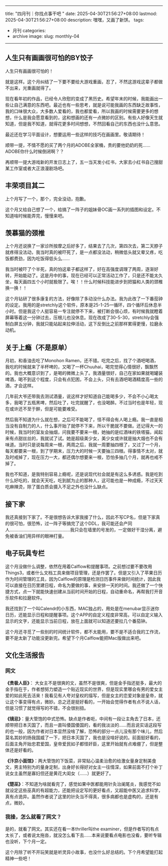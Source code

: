 




---
title: "四月刊｜你找点事干吧 "
date: 2025-04-30T21:56:27+08:00
lastmod: 2025-04-30T21:56:27+08:00
description: 嘿嘿，又画了新饼。
tags:
- 月刊
categories:
- archive
image: 
slug: monthly-04

---



## 人生只有画画很可怕的BY饺子

人生只有画画很可怕的！

就是这样。这个月纠结了一下要不要给大游戏重画，忍了，不然这游戏这辈子都做不出来，光重画就得了。

现在看年初的作品，已经令人欣慰的变成了黑历史。希望年末的时候，我能画出一些让自己满意的东西吧。最近也有一些思考，就是说可能我画的东西缺乏故事性，我的口味很大众，大多数人爱看的，我也都爱看，所以我画的时候需要更多的想想，什么是我会愿意看到的，这和想画的还有一点微妙的区别。有些人好像天生就知道，但是我不知道，就得花更多时间想想，不然回看自己的东西也没什么意思。

最近还在学习平面设计，想要运用一些这样的技巧在画画里。敬请期待！

顺带一提，不情不愿的买了两个月的ADOBE全家桶，贵的要他奶奶的死……ADOBE你什么时候倒闭啊？？

再顺带一提大游戏新的开发日志上了，五一当天发小红书，大家去小红书自己搜甜某工作室或者大正浪漫剧场吧。

## 丰荣项目其二

上个月写了一个，那个，完全没动，抱歉。

这个月又给自己想了一个，给搞了一阵子的姐妹骨OC画一系列的插图和设定。不知道啥时候能弄完，慢慢来吧。
## 羡慕猫的颈椎

上个月还说换了一家诊所按摩之后好多了，结果去了几次，第四次去，第二天脖子就疼得没法动，我当时真的被吓死了，是一点都没法动，稍微低头就又晕又疼，吃饭都费劲，因为吃饭得低头么……

我当时被吓了个半死，真的怕这辈子都这样了，好在高强度调理了两周，逐渐好转，开始能动了。这是月中的事，现在已经可以正常活动工作了，只是还不能太久坐，每天画四五个小时就极限了。唉！！什么时候科技能进步到把猫和人类的颈椎换一换！！

这个月钻研了很多康复的方法，好像除了多动没什么办法。我为此改了一下番茄钟的设定。我用的是stretchly这个软件，原本是25-1-25一循环，四个循环后休息半小时。但是我这个人挺容易一专注就停不下来，被打断会很心烦，有时候我就瞪着屏幕等着这一分钟过去，压根儿也没休息。现在改成了30-5-30，stretchly会强制白屏五分钟，我就只能站起来拉伸活动，这下反倒比之前那样累得更慢，拉磨永动机。

## 关于上瘾（不是原单）

月初，和香油去吃了Monohon Ramen，还不错。吃完之后，找了个酒吧喝酒，我吃的时候就来了半杯啤的，又喝了一杯Chuuhai，喝完觉得心情很好，飘飘然的。我也大概意识到了，是喝的微微上头了。我酒量很好，自己在家如果就喝罐装啤酒，喝不到这个程度，只会有点犯困，不会上头，只有去酒吧喝酒精度高一些的酒，才会这样。

几年前大爷还带我去测试酒量，说这样才好知道自己能喝多少，不会不小心喝太多，我喝了五瓶黑啤，然后吐了，吐完就醒了，也没喝醉。不过当时也是年轻，现在或许还不至于醉，但是可能要难受。

然后我不知道为什么就在想，之后可不能喝了，怪不得会有人喝上瘾。我一直是相当没有自制力的人，什么事开始了就停不下来，所以干脆就不要做。还记得大一的时候，我当时的室友会抽烟，问我要不要来一根，她抽的是红酒味的铁塔猫，闻起来有点甜丝丝的，我就试了试。她是超级美少女，美少女或许就是抽大烟也不会有味道。当时只是说每周来一根，两周之后，我就一周要抽四根了，又过了一个月，每天都要来一根，到了学期末，压力大的时候一天要抽三四根。得事情不太对，就及时戒掉了，现在压力一大，都还偶尔想要来一根，恐怕多抽几个月，就再也戒不掉了。

我也不知道，是我特别容易上瘾呢，还是说现代社会就是有这么多诱惑。我是吃到什么好吃的，就会天天吃，吃到腻为止的那种人，这可能也是一种成瘾，不过天天吃麻辣烫，除了蛋白质会摄入不足之外也没什么缺点。
## 接下家

我还真接到下家了。不是很想告诉大家我接了什么，因此不写CP名，但是下家真的很可怕，很恐怖，过一阵子等搞完了这个DDL，我可能还会产同人…………………………………………我只会在墙里的号发的，一定做好干湿分离，避免被香油们用异样的眼神打量。

## 电子玩具专栏

这个月没做什么调整，依然在用着Calflow和提醒事项。之前想过要不要改用Things3，或者什么文档工具来做项目管理，还是作罢了。但是又引入了苹果日历作为时间管理的工具，因为Calflow的原理是检测日历事件来做时间统计，因此我可以直接在日历里建日程，命名为要做的事，来安排一天的时间。我还做了一个快捷方式，点一下就能快速创建从当前时间开始的日程，自动重命名，再帮我打开音乐软件和拉磨软件。

我还找到了一个叫Calendr的小东西，MAC独占的，用处是在menubar显示迷你日历，还能显示日程和提醒事项。这个APP的自定义程度非常高，可以自定义输入显示的文字，还能显示当前日程，放在上面就可以知道还要拉几个番茄钟。

这个月还寻觅了一些别的时间统计软件，都不太能用，要不是不适合我的工作流，要不是太新了功能没更新完。希望下个月Calflow能把Mac版做出来吧。

## 文化生活报告

### 网文

**《贵极人臣》**： 大女主不是很爽的文，虽然不是很爽，但是金手指还挺多，最大的金手指在于，作者想努力塑造一个贴近现实的世界，但是现实里哪会有男的爱女主爱的如此死去活来！我看见有人夸对皇权的描写，但是女主的恋爱对象是皇帝，就让这个事变得有点，微妙。总之还是挺好看的，一开始会觉得作者有点不说人话，但是习惯了就觉得写的不错，不会很别扭。

**《镜忌》**：量大管饱的中式恐怖。缺点是作者呃，中间有一段让主角去了日本，还顺带把日本灭国了，而且一直叫倭国倭国的，看的我淡淡的……而且说实话这段写的也一般，因为作者对日本显然没啥了解，恐怖的部分一点儿没有那个味儿，然后莫名其妙的扬我国威了一下，把日本灭国了，我也是没啥好说的。前面挺好看的，后面主角开始忠君爱国，皇帝爱民如子都怪奸臣，这里开始就有点难绷了，但是整体还是好看的。

**《汴京小面馆》**：两大管饱的下饭菜，非常贴心温柔治愈的给激女量身定制美食文，男主特别为的量身定制，出身好长得好对女主一往情深，如果前面不打个补丁说女主虽然是寡妇但还是黄花大闺女（……）就更好了。

**《楚巫》**：不知道为啥就看完了，感觉如果中医都能用针灸治阑尾炎，我感觉不如就设定这些巫真的有超能力，还能把设定写的更好看点，又超能中医又追求科学，真有点诡异。虽然作者说了这里的针灸当不得真，很多病都也是虚构的，还是有点，微妙。

### 我操，怎么就看了网文？

是的，就看了网文。其实还在看一本thriller叫the examiner，但是作者写的有点太长了，或者说太拖沓，就没怎么看下去……本来说要看点电影也没看，要听专辑也没听，下个月一定。

这个月除了听不开玩笑就是听灵异小故事，也没什么好总结的。下个月希望能打起精神一些吧！